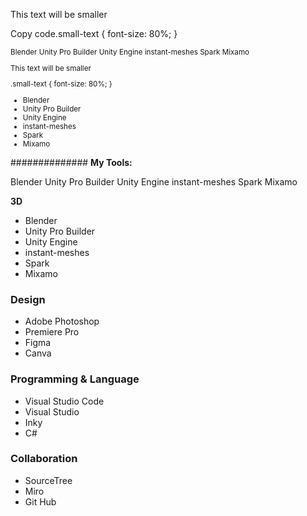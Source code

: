 <p class="small-text">This text will be smaller</p> 
 
Copy code.small-text { 
    font-size: 80%; 
} 



<sub>
Blender
Unity Pro Builder
Unity Engine
instant-meshes
Spark
Mixamo
<p class="small-text">This text will be smaller</p> 
.small-text { 
    font-size: 80%; 
} 

  - Blender
- Unity Pro Builder
- Unity Engine
- instant-meshes
- Spark
- Mixamo
</sub> 

############## **My Tools:**

Blender
Unity Pro Builder
Unity Engine
instant-meshes
Spark
Mixamo

**3D**
- Blender
- Unity Pro Builder
- Unity Engine
- instant-meshes
- Spark
- Mixamo

### **Design**
- Adobe Photoshop
- Premiere Pro
- Figma
- Canva

### **Programming & Language**
- Visual Studio Code
- Visual Studio
- Inky
- C#

### **Collaboration**
- SourceTree
- Miro
- Git Hub

